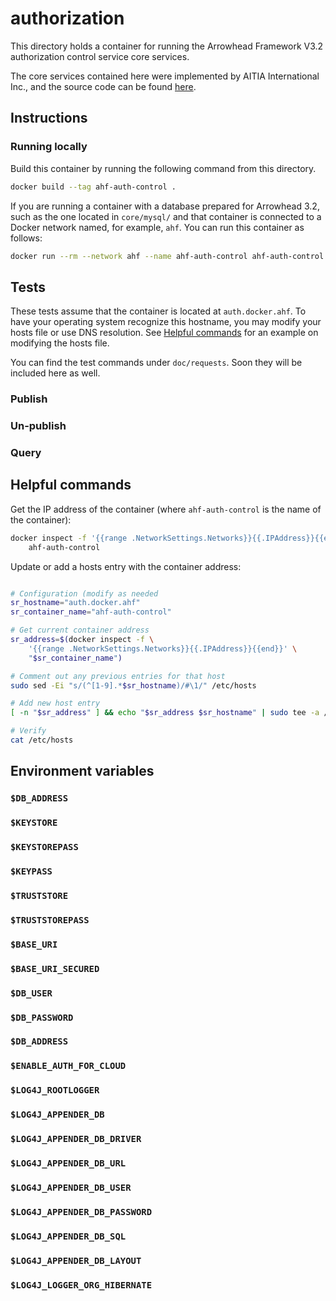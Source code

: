 # authorization

This directory holds a container for running the Arrowhead Framework V3.2
authorization control service core services.

The core services contained here were implemented by AITIA International Inc.,
and the source code can be found [here](https://github.com/hegeduscs/arrowhead).

## Instructions
### Running locally
Build this container by running the following command from this directory.

```bash
docker build --tag ahf-auth-control .
```

If you are running a container with a database prepared for Arrowhead 3.2, such
as the one located in `core/mysql/` and that container is connected to a Docker 
network named, for example, `ahf`. You can run this container as follows:

```bash
docker run --rm --network ahf --name ahf-auth-control ahf-auth-control
```

## Tests
These tests assume that the container is located at `auth.docker.ahf`. To have
your operating system recognize this hostname, you may modify your hosts file or 
use DNS resolution. See [Helpful commands](#Helpful-commands) for an example on
modifying the hosts file.

You can find the test commands under `doc/requests`. Soon they will be 
included here as well.

### Publish

### Un-publish

### Query 

## Helpful commands
Get the IP address of the container (where `ahf-auth-control` is the
name of the container):
```bash
docker inspect -f '{{range .NetworkSettings.Networks}}{{.IPAddress}}{{end}}' \
    ahf-auth-control
```

Update or add a hosts entry with the container address:
```bash

# Configuration (modify as needed
sr_hostname="auth.docker.ahf"
sr_container_name="ahf-auth-control"

# Get current container address
sr_address=$(docker inspect -f \
    '{{range .NetworkSettings.Networks}}{{.IPAddress}}{{end}}' \
    "$sr_container_name")

# Comment out any previous entries for that host
sudo sed -Ei "s/(^[1-9].*$sr_hostname)/#\1/" /etc/hosts

# Add new host entry
[ -n "$sr_address" ] && echo "$sr_address $sr_hostname" | sudo tee -a /etc/hosts

# Verify
cat /etc/hosts

```

## Environment variables

### `$DB_ADDRESS`

### `$KEYSTORE`

### `$KEYSTOREPASS`

### `$KEYPASS`

### `$TRUSTSTORE`

### `$TRUSTSTOREPASS`

### `$BASE_URI`

### `$BASE_URI_SECURED`

### `$DB_USER`

### `$DB_PASSWORD`

### `$DB_ADDRESS`

### `$ENABLE_AUTH_FOR_CLOUD`

### `$LOG4J_ROOTLOGGER`

### `$LOG4J_APPENDER_DB`

### `$LOG4J_APPENDER_DB_DRIVER`

### `$LOG4J_APPENDER_DB_URL`

### `$LOG4J_APPENDER_DB_USER`

### `$LOG4J_APPENDER_DB_PASSWORD`

### `$LOG4J_APPENDER_DB_SQL`

### `$LOG4J_APPENDER_DB_LAYOUT`

### `$LOG4J_LOGGER_ORG_HIBERNATE`
